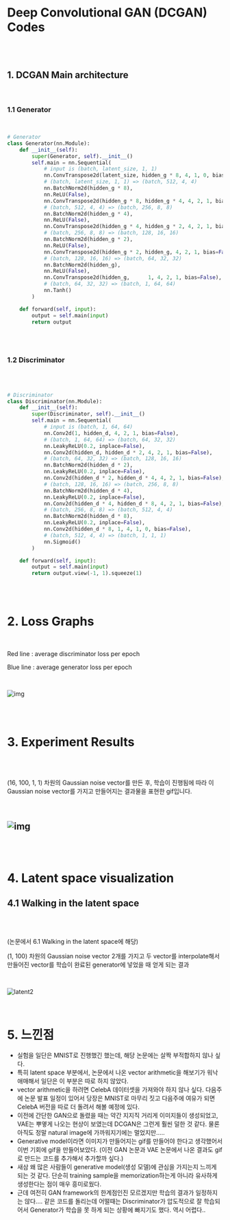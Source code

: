 # Deep Convolutional GAN (DCGAN) Codes

<br/>

<br/>

## 1. DCGAN Main architecture

<br/>

### 1.1 Generator

<br/>

```python
# Generator
class Generator(nn.Module):
    def __init__(self):
        super(Generator, self).__init__()
        self.main = nn.Sequential(
            # input is (batch, latent_size, 1, 1)
            nn.ConvTranspose2d(latent_size, hidden_g * 8, 4, 1, 0, bias=False),
            # (batch, latent_size, 1, 1) => (batch, 512, 4, 4)
            nn.BatchNorm2d(hidden_g * 8),
            nn.ReLU(False),
            nn.ConvTranspose2d(hidden_g * 8, hidden_g * 4, 4, 2, 1, bias=False), 
            # (batch, 512, 4, 4) => (batch, 256, 8, 8)
            nn.BatchNorm2d(hidden_g * 4),
            nn.ReLU(False),
            nn.ConvTranspose2d(hidden_g * 4, hidden_g * 2, 4, 2, 1, bias=False), 
            # (batch, 256, 8, 8) => (batch, 128, 16, 16)
            nn.BatchNorm2d(hidden_g * 2),
            nn.ReLU(False),
            nn.ConvTranspose2d(hidden_g * 2, hidden_g, 4, 2, 1, bias=False), 
            # (batch, 128, 16, 16) => (batch, 64, 32, 32)
            nn.BatchNorm2d(hidden_g),
            nn.ReLU(False),
            nn.ConvTranspose2d(hidden_g,      1, 4, 2, 1, bias=False), 
            # (batch, 64, 32, 32) => (batch, 1, 64, 64)
            nn.Tanh()
        )

    def forward(self, input):
        output = self.main(input)
        return output
```
<br/>

<br/>

### 1.2 Discriminator

<br/>

<br/>

```python
# Discriminator
class Discriminator(nn.Module):
    def __init__(self):
        super(Discriminator, self).__init__()
        self.main = nn.Sequential(
            # input is (batch, 1, 64, 64)
            nn.Conv2d(1, hidden_d, 4, 2, 1, bias=False), 
            # (batch, 1, 64, 64) => (batch, 64, 32, 32)
            nn.LeakyReLU(0.2, inplace=False),
            nn.Conv2d(hidden_d, hidden_d * 2, 4, 2, 1, bias=False), 
            # (batch, 64, 32, 32) => (batch, 128, 16, 16)
            nn.BatchNorm2d(hidden_d * 2),
            nn.LeakyReLU(0.2, inplace=False),
            nn.Conv2d(hidden_d * 2, hidden_d * 4, 4, 2, 1, bias=False), 
            # (batch, 128, 16, 16) => (batch, 256, 8, 8)
            nn.BatchNorm2d(hidden_d * 4),
            nn.LeakyReLU(0.2, inplace=False),
            nn.Conv2d(hidden_d * 4, hidden_d * 8, 4, 2, 1, bias=False), 
            # (batch, 256, 8, 8) => (batch, 512, 4, 4)
            nn.BatchNorm2d(hidden_d * 8),
            nn.LeakyReLU(0.2, inplace=False),
            nn.Conv2d(hidden_d * 8, 1, 4, 1, 0, bias=False), 
            # (batch, 512, 4, 4) => (batch, 1, 1, 1)
            nn.Sigmoid()
        )

    def forward(self, input):
        output = self.main(input)
        return output.view(-1, 1).squeeze(1)
```
<br/>

<br/>



# 2. Loss Graphs



<br/>

Red line : average discriminator loss per epoch

Blue line : average generator loss per epoch

<br/>

![img](https://blog.kakaocdn.net/dn/Xec8o/btq0Y3pMwfe/Sc1gJfWoKSIWuLhOFQu2dk/img.png)



<br/>

<br/>



# 3. Experiment Results

<br/>

<br/>

(16, 100, 1, 1) 차원의 Gaussian noise vector를 만든 후, 학습이 진행됨에 따라 이 Gaussian noise vector를 가지고 만들어지는 결과물을 표현한 gif입니다.

<br/>

## ![img](https://blog.kakaocdn.net/dn/basbzw/btq0XQLa9A4/jFOTFIXNC1r3kPHzU3Z3HK/img.gif)

<br/>

<br/>



# 4. Latent space visualization

## 4.1 Walking in the latent space

<br/>

<br/>

(논문에서 6.1 Walking in the latent space에 해당)



(1, 100) 차원의 Gaussian noise vector 2개를 가지고 두 vector를 interpolate해서 만들어진 vector를 학습이 완료된 generator에 넣었을 때 얻게 되는 결과

 <br/>

![latent2](https://user-images.githubusercontent.com/57930520/112483299-3d7e7d80-8dbc-11eb-8fc8-d5d9a20ab26f.png)





<br/>





# 5. 느낀점

* 실험을 일단은 MNIST로 진행했긴 했는데, 해당 논문에는 살짝 부적합하지 않나 싶다.
* 특히 latent space 부분에서, 논문에서 나온 vector arithmetic을 해보기가 워낙 애매해서 일단은 이 부분은 따로 하지 않았다.
* vector arithmetic을 하려면 CelebA 데이터셋을 가져와야 하지 않나 싶다. 다음주에 논문 발표 일정이 있어서 당장은 MNIST로 마무리 짓고 다음주에 여유가 되면 CelebA 버전을 따로 더 돌려서 해볼 예정에 있다.
* 이전에 간단한 GAN으로 돌렸을 때는 약간 지지직 거리게 이미지들이 생성되었고, VAE는 뿌옇게 나오는 현상이 보였는데 DCGAN은 그런게 훨씬 덜한 것 같다. 물론 아직도 정말 natural image에 가까워지기에는 멀었지만.....
* Generative model이라면 이미지가 만들어지는 gif를 만들어야 한다고 생각했어서 이번 기회에 gif을 만들어보았다. (이전 GAN 논문과 VAE 논문에서 나온 결과도 gif로 만드는 코드를 추가해서 추가할까 싶다.)
* 새삼 왜 많은 사람들이 generative model(생성 모델)에 관심을 가지는지 느끼게 되는 것 같다. 단순히 training sample을 memorization하는게 아니라 유사하게 생성한다는 점이 매우 흥미로웠다. 
* 근데 여전히 GAN framework의 한계점인진 모르겠지만 학습의 결과가 일정하지는 않다.... 같은 코드를 돌리는데 어떨때는 Discriminator가 압도적으로 잘 학습되어서 Generator가 학습을 못 하게 되는 상황에 빠지기도 했다. 역시 어렵다..